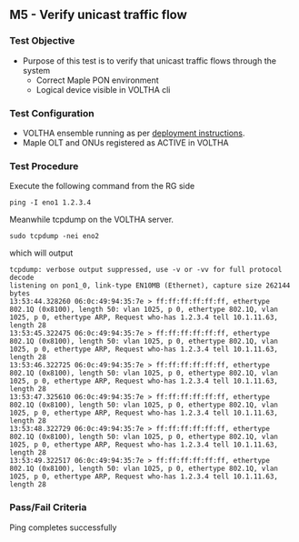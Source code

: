 ## M5 - Verify unicast traffic flow

### Test Objective

* Purpose of this test is to verify that unicast traffic flows through the system
  * Correct Maple PON environment
  * Logical device visible in VOLTHA cli

### Test Configuration

* VOLTHA ensemble running as per [deployment instructions](V01_voltha_bringup_deploy.md).
* Maple OLT and ONUs registered as ACTIVE in VOLTHA

### Test Procedure

Execute the following command from the RG side

```
ping -I eno1 1.2.3.4
```

Meanwhile tcpdump on the VOLTHA server.

```
sudo tcpdump -nei eno2
```

which will output

```
tcpdump: verbose output suppressed, use -v or -vv for full protocol decode
listening on pon1_0, link-type EN10MB (Ethernet), capture size 262144 bytes
13:53:44.328260 06:0c:49:94:35:7e > ff:ff:ff:ff:ff:ff, ethertype 802.1Q (0x8100), length 50: vlan 1025, p 0, ethertype 802.1Q, vlan 1025, p 0, ethertype ARP, Request who-has 1.2.3.4 tell 10.1.11.63, length 28
13:53:45.322475 06:0c:49:94:35:7e > ff:ff:ff:ff:ff:ff, ethertype 802.1Q (0x8100), length 50: vlan 1025, p 0, ethertype 802.1Q, vlan 1025, p 0, ethertype ARP, Request who-has 1.2.3.4 tell 10.1.11.63, length 28
13:53:46.322725 06:0c:49:94:35:7e > ff:ff:ff:ff:ff:ff, ethertype 802.1Q (0x8100), length 50: vlan 1025, p 0, ethertype 802.1Q, vlan 1025, p 0, ethertype ARP, Request who-has 1.2.3.4 tell 10.1.11.63, length 28
13:53:47.325610 06:0c:49:94:35:7e > ff:ff:ff:ff:ff:ff, ethertype 802.1Q (0x8100), length 50: vlan 1025, p 0, ethertype 802.1Q, vlan 1025, p 0, ethertype ARP, Request who-has 1.2.3.4 tell 10.1.11.63, length 28
13:53:48.322729 06:0c:49:94:35:7e > ff:ff:ff:ff:ff:ff, ethertype 802.1Q (0x8100), length 50: vlan 1025, p 0, ethertype 802.1Q, vlan 1025, p 0, ethertype ARP, Request who-has 1.2.3.4 tell 10.1.11.63, length 28
13:53:49.322517 06:0c:49:94:35:7e > ff:ff:ff:ff:ff:ff, ethertype 802.1Q (0x8100), length 50: vlan 1025, p 0, ethertype 802.1Q, vlan 1025, p 0, ethertype ARP, Request who-has 1.2.3.4 tell 10.1.11.63, length 28
```

### Pass/Fail Criteria

Ping completes successfully
